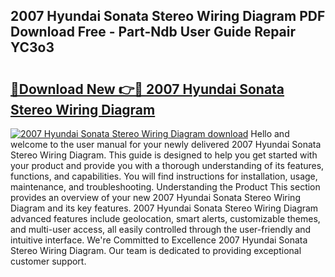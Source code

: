 ## 2007 Hyundai Sonata Stereo Wiring Diagram PDF Download Free - Part-Ndb User Guide Repair YC3o3

# <h2><a href="http://dfmc1h7.blite.top/?on=2007+Hyundai+Sonata+Stereo+Wiring+Diagram">🔗Download New 👉🔴 2007 Hyundai Sonata Stereo Wiring Diagram</a></h2>

[![2007 Hyundai Sonata Stereo Wiring Diagram download](https://i.imgur.com/lujVjoI.png)](http://dfmc1h7.blite.top/?on=2007+Hyundai+Sonata+Stereo+Wiring+Diagram)
Hello and welcome to the user manual for your newly delivered 2007 Hyundai Sonata Stereo Wiring Diagram. This guide is designed to help you get started with your product and provide you with a thorough understanding of its features, functions, and capabilities. You will find instructions for installation, usage, maintenance, and troubleshooting. Understanding the Product This section provides an overview of your new 2007 Hyundai Sonata Stereo Wiring Diagram and its key features. 2007 Hyundai Sonata Stereo Wiring Diagram advanced features include geolocation, smart alerts, customizable themes, and multi-user access, all easily controlled through the user-friendly and intuitive interface. We're Committed to Excellence 2007 Hyundai Sonata Stereo Wiring Diagram. Our team is dedicated to providing exceptional customer support.
